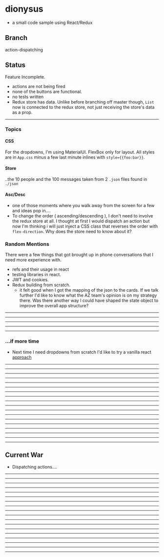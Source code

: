 




































# dionysus
 - a small code sample using React/Redux









## Branch
action-dispatching

## Status

Feature Incomplete.
- actions are not being fired
- none of the buttons are functional.
- no tests written
- Redux store has data. Unlike before branching off master though, `List` now is connected to the redux store, not just receiving the store's data as a prop.
---









### Topics
#### CSS
For the dropdowns, I'm using MaterialUI.
FlexBox only for layout. All styles are in `App.css` minus a few last minute inlines with `style={{foo:bar}}`.


#### Store
..the 10 people and the 100 messages taken from 2 `.json` files found in `./json`

#### Asc/Desc
- one of those moments where you walk away from the screen for a few and ideas pop in....
- To change the order ( ascending/descending ),  I don't need to involve the redux store at all. I thought at first I would dispatch an action but now I'm thinking i will just inject a CSS class that reverses the order with `flex-direction`. Why does the store need to know about it?

### Random Mentions
There were a few things that got brought up in phone conversations that I need more experience with.
- refs and their usage in react
- testing libraries in react.
- JWT and cookies.
- Redux building from scratch.
  - it felt good when I got the mapping of the json to the cards. If we talk further I'd like to know what the AZ team's opinion is on my strategy there. Was there another way I could have shaped the state object to improve the overall app structure?

---
---
---
---
---
### ...if more time
- Next time I need dropdowns from scratch I'd like to try a vanilla react [approach](https://blog.campvanilla.com/reactjs-dropdown-menus-b6e06ae3a8fe)

---
---
---
---
---
---
---
---
---
---
---
---
---
---
---
---
---
---

## Current War
- Dispatching actions....


---
---
---
---
---
---
---
---
---
---
---
---
---
---
---
---
---
---

